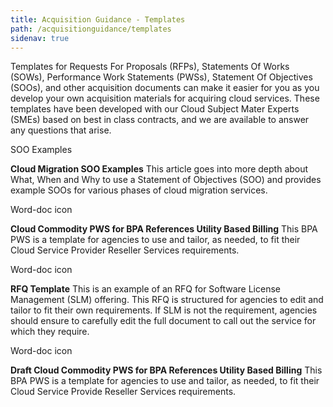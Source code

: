 ```yaml
---
title: Acquisition Guidance - Templates
path: /acquisitionguidance/templates
sidenav: true
---
```

Templates for Requests For Proposals (RFPs), Statements Of Works (SOWs), Performance Work Statements (PWSs), Statement Of Objectives (SOOs), and other acquisition documents can make it easier for you as you develop your own acquisition materials for acquiring cloud services. These templates have been developed with our Cloud Subject Mater Experts (SMEs) based on best in class contracts, and we are available to answer any questions that arise.

 

SOO Examples

**Cloud Migration SOO Examples**
This article goes into more depth about What, When and Why to use a Statement of Objectives (SOO) and provides example SOOs for various phases of cloud migration services.

Word-doc icon

**Cloud Commodity PWS for BPA References Utility Based Billing**
This BPA PWS is a template for agencies to use and tailor, as needed, to fit their Cloud Service Provider Reseller Services requirements.

Word-doc icon

**RFQ Template**
This is an example of an RFQ for Software License Management (SLM) offering. This RFQ is structured for agencies to edit and tailor to fit their own requirements. If SLM is not the requirement, agencies should ensure to carefully edit the full document to call out the service for which they require.

Word-doc icon

**Draft Cloud Commodity PWS for BPA References Utility Based Billing**
This BPA PWS is a template for agencies to use and tailor, as needed, to fit their Cloud Service Provide Reseller Services requirements.